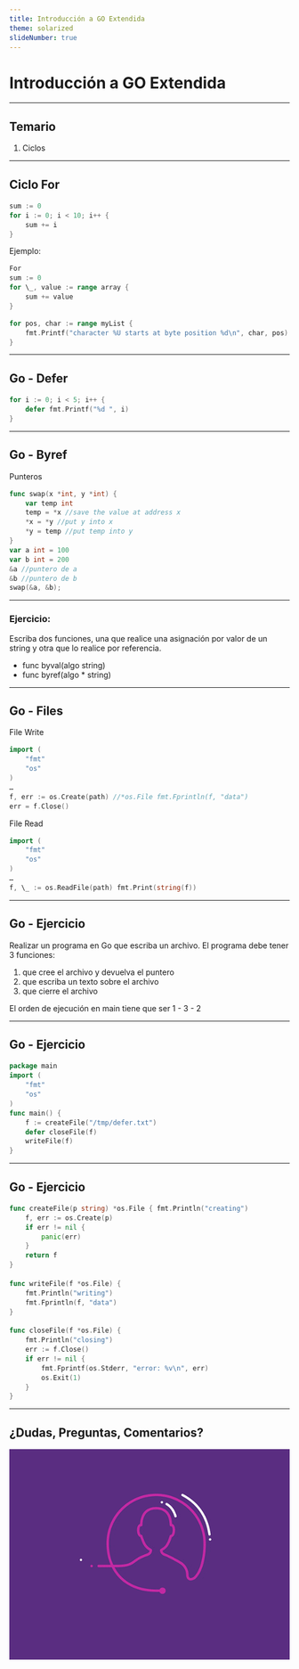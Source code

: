 ```yaml
---
title: Introducción a GO Extendida
theme: solarized
slideNumber: true
---
```


# Introducción a GO Extendida

---

## Temario

1. Ciclos

---

## Ciclo For

```go []
sum := 0
for i := 0; i < 10; i++ {
	sum += i
}
```

Ejemplo:

```go []
For
sum := 0
for \_, value := range array {
	sum += value
}
```

```go []
for pos, char := range myList {
	fmt.Printf("character %U starts at byte position %d\n", char, pos)
}
```

---

## Go - Defer

```go []
for i := 0; i < 5; i++ {
	defer fmt.Printf("%d ", i)
}
```

---

## Go - Byref

Punteros

```go []
func swap(x *int, y *int) {
	var temp int
	temp = *x //save the value at address x
	*x = *y //put y into x
	*y = temp //put temp into y
}
var a int = 100
var b int = 200
&a //puntero de a
&b //puntero de b
swap(&a, &b);
```

---

### Ejercicio:

Escriba dos funciones, una que realice una asignación por valor de un string y otra que lo realice por referencia.

- func byval(algo string)
- func byref(algo \* string)

---

## Go - Files

File Write

```go []
import (
	"fmt"
	"os"
)
…
f, err := os.Create(path) //*os.File fmt.Fprintln(f, "data")
err = f.Close()
```

File Read

```go []
import (
	"fmt"
	"os"
)
…
f, \_ := os.ReadFile(path) fmt.Print(string(f))
```

---

## Go - Ejercicio

Realizar un programa en Go que escriba un archivo. El programa debe tener 3 funciones:

1. que cree el archivo y devuelva el puntero
2. que escriba un texto sobre el archivo
3. que cierre el archivo

El orden de ejecución en main tiene que ser 1 - 3 - 2

---

## Go - Ejercicio

```go []
package main
import (
	"fmt"
	"os"
)
func main() {
	f := createFile("/tmp/defer.txt")
	defer closeFile(f)
	writeFile(f)
}
```

---

## Go - Ejercicio

```go []
func createFile(p string) *os.File { fmt.Println("creating")
	f, err := os.Create(p)
	if err != nil {
		panic(err)
	}
	return f
}

func writeFile(f *os.File) {
	fmt.Println("writing")
	fmt.Fprintln(f, "data")
}

func closeFile(f *os.File) {
	fmt.Println("closing")
	err := f.Close()
	if err != nil {
		fmt.Fprintf(os.Stderr, "error: %v\n", err)
		os.Exit(1)
	}
}
```

---

## ¿Dudas, Preguntas, Comentarios?

![Preguntas](images/pregunta.gif)
